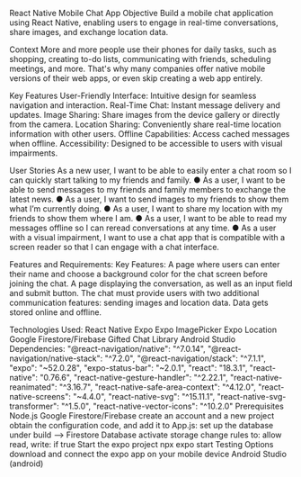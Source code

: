 React Native Mobile Chat App
Objective
Build a mobile chat application using React Native, enabling users to engage in real-time conversations, share images, and exchange location data.

Context
More and more people use their phones for daily tasks, such as shopping, creating to-do lists,
communicating with friends, scheduling meetings, and more. That's why many companies offer native
mobile versions of their web apps, or even skip creating a web app entirely.

Key Features
User-Friendly Interface: Intuitive design for seamless navigation and interaction.
Real-Time Chat: Instant message delivery and updates.
Image Sharing: Share images from the device gallery or directly from the camera.
Location Sharing: Conveniently share real-time location information with other users.
Offline Capabilities: Access cached messages when offline.
Accessibility: Designed to be accessible to users with visual impairments.

User Stories
As a new user, I want to be able to easily enter a chat room so I can quickly start talking to my
friends and family.
● As a user, I want to be able to send messages to my friends and family members to exchange
the latest news.
● As a user, I want to send images to my friends to show them what I’m currently doing.
● As a user, I want to share my location with my friends to show them where I am.
● As a user, I want to be able to read my messages offline so I can reread conversations at any
time.
● As a user with a visual impairment, I want to use a chat app that is compatible with a screen
reader so that I can engage with a chat interface.

Features and Requirements:
Key Features:
A page where users can enter their name and choose a background color for the chat screen before joining the chat.
A page displaying the conversation, as well as an input field and submit button.
The chat must provide users with two additional communication features: sending images and location data.
Data gets stored online and offline.

Technologies Used:
React Native
Expo
Expo ImagePicker
Expo Location
Google Firestore/Firebase
Gifted Chat Library
Android Studio
Dependencies:
"@react-navigation/native": "^7.0.14",
"@react-navigation/native-stack": "^7.2.0",
"@react-navigation/stack": "^7.1.1",
"expo": "~52.0.28",
"expo-status-bar": "~2.0.1",
"react": "18.3.1",
"react-native": "0.76.6",
"react-native-gesture-handler": "^2.22.1",
"react-native-reanimated": "^3.16.7",
"react-native-safe-area-context": "^4.12.0",
"react-native-screens": "~4.4.0",
"react-native-svg": "^15.11.1",
"react-native-svg-transformer": "^1.5.0",
"react-native-vector-icons": "^10.2.0"
Prerequisites
Node.js
Google Firestore/Firebase
create an account and a new project
obtain the configuration code, and add it to App.js:
set up the database under build --> Firestore Database
activate storage
change rules to: allow read, write: if true
Start the expo project
npx expo start
Testing Options
download and connect the expo app on your mobile device
Android Studio (android)
